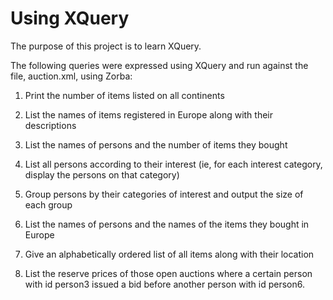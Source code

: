 # Using XQuery
The purpose of this project is to learn XQuery.

The following queries were expressed using XQuery and run against the file, auction.xml, using Zorba:

1.	Print the number of items listed on all continents

2.	List the names of items registered in Europe along with their descriptions

3.	List the names of persons and the number of items they bought

4.	List all persons according to their interest (ie, for each interest category, display the persons on that category)

5.	Group persons by their categories of interest and output the size of each group

6.	List the names of persons and the names of the items they bought in Europe

7.	Give an alphabetically ordered list of all items along with their location

8.	List the reserve prices of those open auctions where a certain person with id person3 issued a bid before another person with id person6.
